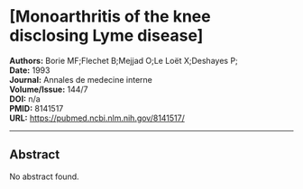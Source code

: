# [Monoarthritis of the knee disclosing Lyme disease]

**Authors:** Borie MF;Flechet B;Mejjad O;Le Loët X;Deshayes P;  
**Date:** 1993  
**Journal:** Annales de medecine interne  
**Volume/Issue:** 144/7  
**DOI:** n/a  
**PMID:** 8141517  
**URL:** https://pubmed.ncbi.nlm.nih.gov/8141517/

---

## Abstract

No abstract found.
